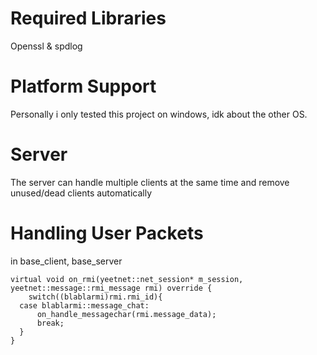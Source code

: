 


# Required Libraries
Openssl & spdlog

# Platform Support
Personally i only tested this project on windows, idk about the other OS.

# Server
The server can handle multiple clients at the same time and remove unused/dead clients automatically


# Handling User Packets
in base_client, base_server
```
virtual void on_rmi(yeetnet::net_session* m_session, yeetnet::message::rmi_message rmi) override {
	switch((blablarmi)rmi.rmi_id){
  case blablarmi::message_chat:
      on_handle_messagechar(rmi.message_data);
      break;
  }
}
